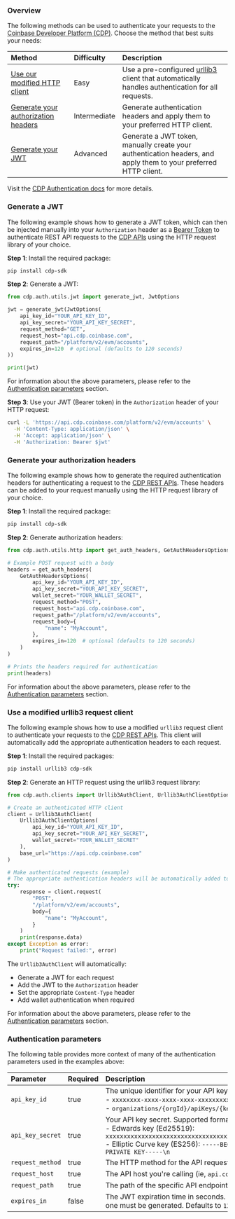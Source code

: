 ### Overview

The following methods can be used to authenticate your requests to the [Coinbase Developer Platform (CDP)](https://docs.cdp.coinbase.com/). Choose the method that best suits your needs:

| Method                                                                      | Difficulty   | Description                                                                                                                          |
| :-------------------------------------------------------------------------- | :----------- | :----------------------------------------------------------------------------------------------------------------------------------- |
| [Use our modified HTTP client](#use-a-modified-urllib3-request-client)      | Easy         | Use a pre-configured [urllib3](https://pypi.org/project/urllib3/) client that automatically handles authentication for all requests. |
| [Generate your authorization headers](#generate-your-authorization-headers) | Intermediate | Generate authentication headers and apply them to your preferred HTTP client.                                                        |
| [Generate your JWT](#generate-a-jwt)                                        | Advanced     | Generate a JWT token, manually create your authentication headers, and apply them to your preferred HTTP client.                     |

Visit the [CDP Authentication docs](https://docs.cdp.coinbase.com/api-v2/docs/authentication) for more details.

### Generate a JWT

The following example shows how to generate a JWT token, which can then be injected manually into your `Authorization` header as a [Bearer Token](https://swagger.io/docs/specification/v3_0/authentication/bearer-authentication/) to authenticate REST API requests to the [CDP APIs](https://docs.cdp.coinbase.com/api-v2/docs/welcome) using the HTTP request library of your choice.

**Step 1**: Install the required package:

```bash
pip install cdp-sdk
```

**Step 2**: Generate a JWT:

```python
from cdp.auth.utils.jwt import generate_jwt, JwtOptions

jwt = generate_jwt(JwtOptions(
    api_key_id="YOUR_API_KEY_ID",
    api_key_secret="YOUR_API_KEY_SECRET",
    request_method="GET",
    request_host="api.cdp.coinbase.com",
    request_path="/platform/v2/evm/accounts",
    expires_in=120  # optional (defaults to 120 seconds)
))

print(jwt)
```

For information about the above parameters, please refer to the [Authentication parameters](#authentication-parameters) section.

**Step 3**: Use your JWT (Bearer token) in the `Authorization` header of your HTTP request:

```bash
curl -L 'https://api.cdp.coinbase.com/platform/v2/evm/accounts' \
  -H 'Content-Type: application/json' \
  -H 'Accept: application/json' \
  -H 'Authorization: Bearer $jwt'
```

### Generate your authorization headers

The following example shows how to generate the required authentication headers for authenticating a request to the [CDP REST APIs](https://docs.cdp.coinbase.com/api-v2/docs/welcome). These headers can be added to your request manually using the HTTP request library of your choice.

**Step 1**: Install the required package:

```bash
pip install cdp-sdk
```

**Step 2**: Generate authorization headers:

```python
from cdp.auth.utils.http import get_auth_headers, GetAuthHeadersOptions

# Example POST request with a body
headers = get_auth_headers(
    GetAuthHeadersOptions(
        api_key_id="YOUR_API_KEY_ID",
        api_key_secret="YOUR_API_KEY_SECRET",
        wallet_secret="YOUR_WALLET_SECRET",
        request_method="POST",
        request_host="api.cdp.coinbase.com",
        request_path="/platform/v2/evm/accounts",
        request_body={
            "name": "MyAccount",
        },
        expires_in=120  # optional (defaults to 120 seconds)
    )
)

# Prints the headers required for authentication
print(headers)
```

For information about the above parameters, please refer to the [Authentication parameters](#authentication-parameters) section.

### Use a modified urllib3 request client

The following example shows how to use a modified `urllib3` request client to authenticate your requests to the [CDP REST APIs](https://docs.cdp.coinbase.com/api-v2/docs/welcome). This client will automatically add the appropriate authentication headers to each request.

**Step 1**: Install the required packages:

```bash
pip install urllib3 cdp-sdk
```

**Step 2**: Generate an HTTP request using the urllib3 request library:

```python
from cdp.auth.clients import Urllib3AuthClient, Urllib3AuthClientOptions

# Create an authenticated HTTP client
client = Urllib3AuthClient(
    Urllib3AuthClientOptions(
        api_key_id="YOUR_API_KEY_ID",
        api_key_secret="YOUR_API_KEY_SECRET",
        wallet_secret="YOUR_WALLET_SECRET"
    ),
    base_url="https://api.cdp.coinbase.com"
)

# Make authenticated requests (example)
# The appropriate authentication headers will be automatically added to the request
try:
    response = client.request(
        "POST",
        "/platform/v2/evm/accounts",
        body={
            "name": "MyAccount",
        }
    )
    print(response.data)
except Exception as error:
    print("Request failed:", error)
```

The `Urllib3AuthClient` will automatically:

- Generate a JWT for each request
- Add the JWT to the `Authorization` header
- Set the appropriate `Content-Type` header
- Add wallet authentication when required

For information about the above parameters, please refer to the [Authentication parameters](#authentication-parameters) section.

### Authentication parameters

The following table provides more context of many of the authentication parameters used in the examples above:

| Parameter        | Required | Description                                                                                                                                                                                                                                                                             |
| :--------------- | :------- | :-------------------------------------------------------------------------------------------------------------------------------------------------------------------------------------------------------------------------------------------------------------------------------------- |
| `api_key_id`     | true     | The unique identifier for your API key. Supported formats are:<br/>- `xxxxxxxx-xxxx-xxxx-xxxx-xxxxxxxxxxxx`<br/>- `organizations/{orgId}/apiKeys/{keyId}`                                                                                                                               |
| `api_key_secret` | true     | Your API key secret. Supported formats are:<br/>- Edwards key (Ed25519): `xxxxxxxxxxxxxxxxxxxxxxxxxxxxxxxxxxxxxxxxxxxxxxxxxxxxxxxxxxxxxxxxxxxxxxxxxxxxxxxxxxxxxx==`<br/>- Elliptic Curve key (ES256): `-----BEGIN EC PRIVATE KEY-----\n...\n...\n...==\n-----END EC PRIVATE KEY-----\n` |
| `request_method` | true     | The HTTP method for the API request you're authenticating (ie, `GET`, `POST`, `PUT`, `DELETE`).                                                                                                                                                                                         |
| `request_host`   | true     | The API host you're calling (ie, `api.cdp.coinbase.com`).                                                                                                                                                                                                                               |
| `request_path`   | true     | The path of the specific API endpoint you're calling (ie, `/platform/v1/wallets`).                                                                                                                                                                                                      |
| `expires_in`     | false    | The JWT expiration time in seconds. After this time, the JWT will no longer be valid, and a new one must be generated. Defaults to `120` (ie, 2 minutes) if not specified.                                                                                                              |
